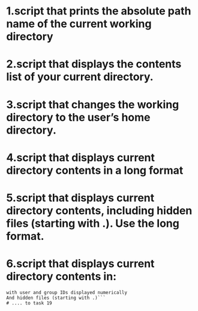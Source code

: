 # 1.script that prints the absolute path name of the current working directory
# 2.script that displays the contents list of your current directory.
# 3.script that changes the working directory to the user’s home directory.
# 4.script that displays current directory contents in a long format
# 5.script that displays current directory contents, including hidden files (starting with .). Use the long format.
# 6.script that displays current directory contents in:
```Long format
with user and group IDs displayed numerically
And hidden files (starting with .)```
# .... to task 19
